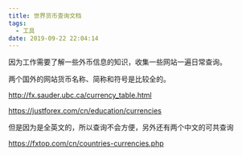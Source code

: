 ```yaml
---
title: 世界货币查询文档
tags:
  - 工具
date: 2019-09-22 22:04:14
---
```



因为工作需要了解一些外币信息的知识，收集一些网站一遍日常查询。

<!-- more -->
<!-- toc -->

两个国外的网站货币名称、简称和符号是比较全的。

http://fx.sauder.ubc.ca/currency_table.html

https://justforex.com/cn/education/currencies

但是因为是全英文的，所以查询不会方便，另外还有两个中文的可共查询

https://fxtop.com/cn/countries-currencies.php

